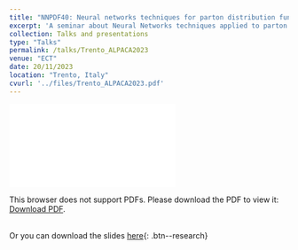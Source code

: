 ```yaml
---
title: "NNPDF40: Neural networks techniques for parton distribution functions evaluation."
excerpt: 'A seminar about Neural Networks techniques applied to parton distribution functions evaluation.'
collection: Talks and presentations
type: "Talks"
permalink: /talks/Trento_ALPACA2023
venue: "ECT"
date: 20/11/2023
location: "Trento, Italy"
cvurl: '../files/Trento_ALPACA2023.pdf'
---
```

<object data="../files/Trento_ALPACA2023.pdf" type="application/pdf" width="700px" height="700px">
    <embed src="../files/Trento_ALPACA2023.pdf">
        <p>This browser does not support PDFs. Please download the PDF to view it: <a href="../files/Trento_ALPACA2023.pdf">Download PDF</a>.</p>
    </embed>
</object>

\
Or you can download the slides [here](https://andreab1997.github.io/files/Trento_ALPACA2023.pdf){: .btn--research}

